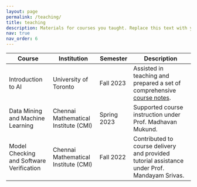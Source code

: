 ```yaml
---
layout: page
permalink: /teaching/
title: teaching
description: Materials for courses you taught. Replace this text with your description.
nav: true
nav_order: 6
---
```


| Course                                   | Institution                          | Semester    | Description                                                                                               |
| ---------------------------------------- | ------------------------------------ | ----------- | --------------------------------------------------------------------------------------------------------- |
| Introduction to AI                       | University of Toronto                | Fall 2023   | Assisted in teaching and prepared a set of comprehensive [course notes](https://introainotes.github.io/). |
| Data Mining and Machine Learning         | Chennai Mathematical Institute (CMI) | Spring 2023 | Supported course instruction under Prof. Madhavan Mukund.                                                 |
| Model Checking and Software Verification | Chennai Mathematical Institute (CMI) | Fall 2022   | Contributed to course delivery and provided tutorial assistance under Prof. Mandayam Srivas.              |
